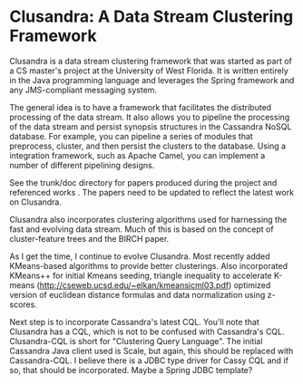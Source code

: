 Clusandra: A Data Stream Clustering Framework
=============================================

Clusandra is a data stream clustering framework that was started as part of a CS master's project at the 
University of West Florida. It is written entirely in the Java programming language and leverages the 
Spring framework and any JMS-compliant messaging system. 

The general idea is to have a framework that facilitates the distributed processing of the data stream. It also allows you
to pipeline the processing of the data stream and persist synopsis structures in the Cassandra NoSQL database. For 
example, you can pipeline a series of modules that preprocess, cluster, and then persist the clusters to the database. 
Using a integration framework, such as Apache Camel, you can implement a number of different pipelining designs. 

See the trunk/doc directory for papers produced during the project and referenced works . The papers need to be 
updated to reflect the latest work on Clusandra. 

Clusandra also incorporates clustering algorithms used for harnessing the fast and evolving data stream. Much of this
is based on the concept of cluster-feature trees and the BIRCH paper. 

As I get the time, I continue to evolve Clusandra. Most recently added KMeans-based algorithms to provide better
clusterings. Also incorporated KMeans++ for initial Kmeans seeding, triangle inequality to accelerate K-means 
(http://cseweb.ucsd.edu/~elkan/kmeansicml03.pdf) optimized version of euclidean distance formulas and 
data normalization using z-scores.  

Next step is to incorporate Cassandra's latest CQL. You'll note that Clusandra has a CQL, which is not to be confused 
with Cassandra's CQL. Clusandra-CQL is short for "Clustering Query Language". The initial Cassandra Java client used is 
Scale, but again, this should be replaced with Cassandra-CQL. I believe there is a JDBC type driver for Cassy CQL and 
if so, that should be incorporated. Maybe a Spring JDBC template?  
